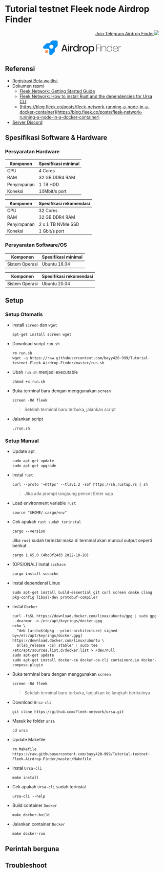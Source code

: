 # Tutorial testnet Fleek node Airdrop Finder

<p style="font-size:14px" align="right">
<a href="https://t.me/airdropfind" target="_blank">Join Telegram Airdrop Finder<img src="https://user-images.githubusercontent.com/50621007/183283867-56b4d69f-bc6e-4939-b00a-72aa019d1aea.png" width="30"/></a>
</p>

<p align="center">
  <img height="auto" width="auto" src="https://raw.githubusercontent.com/bayy420-999/airdropfind/main/NavIcon.png">
</p>

## Referensi

* [Registrasi Beta waitlist](https://fleek.xyz/)
* Dokumen resmi
  * [Fleek Network: Getting Started Guide](https://blog.fleek.co/posts/fleek-network-getting-started-guide)
  * [Fleek Network: How to install Rust and the dependencies for Ursa CLI](https://blog.fleek.co/posts/fleek-network-how-to-install-rust-and-the-dependencies-for-ursa-cli)
  * [https://blog.fleek.co/posts/fleek-network-running-a-node-in-a-docker-container](https://blog.fleek.co/posts/fleek-network-running-a-node-in-a-docker-container)
* [Server Discord](https://discord.gg/fleekxyz)

## Spesifikasi Software & Hardware

### Persyaratan Hardware

| Komponen | Spesifikasi minimal |
|----------|---------------------|
|CPU|4 Cores|
|RAM|32 GB DDR4 RAM|
|Penyimpanan|1 TB HDD|
|Koneksi|10Mbit/s port|

| Komponen | Spesifikasi rekomendasi |
|----------|---------------------|
|CPU|32 Cores|
|RAM|32 GB DDR4 RAM|
|Penyimpanan|2 x 1 TB NVMe SSD|
|Koneksi|1 Gbit/s port|

### Persyaratan Software/OS

| Komponen | Spesifikasi minimal |
|----------|---------------------|
|Sistem Operasi|Ubuntu 16.04|

| Komponen | Spesifikasi rekomendasi |
|----------|---------------------|
|Sistem Operasi|Ubuntu 20.04|
## Setup

### Setup Otomatis

* Install `screen` dan `wget`
  ```console
  apt-get install screen wget
  ```
* Download script `run.sh`
  ```console
  rm run.sh
  wget -q https://raw.githubusercontent.com/bayy420-999/Tutorial-testnet-Fleek-Airdrop-Finder/master/run.sh
  ```
* Ubah `run.sh` menjadi executable
  ```console
  chmod +x run.sh
  ```
* Buka terminal baru dengan menggunakan `screen`
  ```console
  screen -Rd fleek
  ```
  > Setelah terminal baru terbuka, jalankan script
* Jalankan script
  ```console
  ./run.sh
  ```

### Setup Manual

* Update apt
  ```console
  sudo apt-get update
  sudo apt-get upgrade
  ```
* Instal `rust`
  ```console
  curl --proto '=https' --tlsv1.2 -sSf https://sh.rustup.rs | sh
  ```
  > Jika ada prompt langsung pencet Enter saja
* Load environment variable `rust`
  ```console
  source "$HOME/.cargo/env"
  ```
* Cek apakah `rust sudah terinstal`
  ```console
  cargo --version
  ```
  Jika `rust` sudah terinstal maka di terminal akan muncul output seperti berikut
  ```console
  cargo 1.65.0 (4bc8f24d3 2022-10-20)
  ```
* (OPSIONAL) Instal `scchace`
  ```console
  cargo install sccache
  ```
* Instal dependensi Linux
  ```console
  sudo apt-get install build-essential git curl screen cmake clang pkg-config libssl-dev protobuf-compiler
  ```
* Instal `Docker`
  ```console
  curl -fsSL https://download.docker.com/linux/ubuntu/gpg | sudo gpg --dearmor -o /etc/apt/keyrings/docker.gpg
  echo \
    "deb [arch=$(dpkg --print-architecture) signed-by=/etc/apt/keyrings/docker.gpg] https://download.docker.com/linux/ubuntu \
    $(lsb_release -cs) stable" | sudo tee /etc/apt/sources.list.d/docker.list > /dev/null
  sudo apt-get update
  sudo apt-get install docker-ce docker-ce-cli containerd.io docker-compose-plugin
  ```
* Buka terminal baru dengan menggunakan `screen`
  ```console
  screen -Rd fleek
  ```
  > Setelah terminal baru terbuka, lanjutkan ke langkah berikutnya
* Download `Ursa-cli`
  ```console
  git clone https://github.com/fleek-network/ursa.git
  ```
* Masuk ke folder `ursa`
  ```console
  cd ursa
  ```
* Update Makefile
  ```console
  rm Makefile
  https://raw.githubusercontent.com/bayy420-999/Tutorial-testnet-Fleek-Airdrop-Finder/master/Makefile
  ```
* Instal `Ursa-cli`
  ```console
  make install
  ```
* Cek apakah `Ursa-cli` sudah terinstal
  ```console
  ursa-cli --help
  ```
* Build container `Docker`
  ```console
  make docker-build
  ```
* Jalankan container `Docker`
  ```console
  make docker-run
  ```

## Perintah berguna

## Troubleshoot